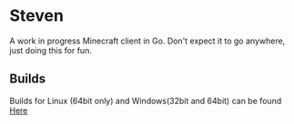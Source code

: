# Steven

A work in progress Minecraft client in Go.
Don't expect it to go anywhere, just doing this for fun.

## Builds

Builds for Linux (64bit only) and Windows(32bit and 64bit) can be found
[Here](http://ci.thinkofdeath.co.uk/viewType.html?buildTypeId=Steven_Client&guest=1)